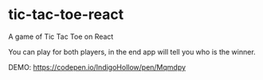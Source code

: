 # tic-tac-toe-react
A game of Tic Tac Toe on React

You can play for both players, in the end app will tell you who is the winner.

DEMO: https://codepen.io/IndigoHollow/pen/Mqmdpy
